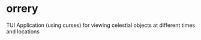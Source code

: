 # orrery
TUI Application (using curses) for viewing celestial objects at different times and locations
